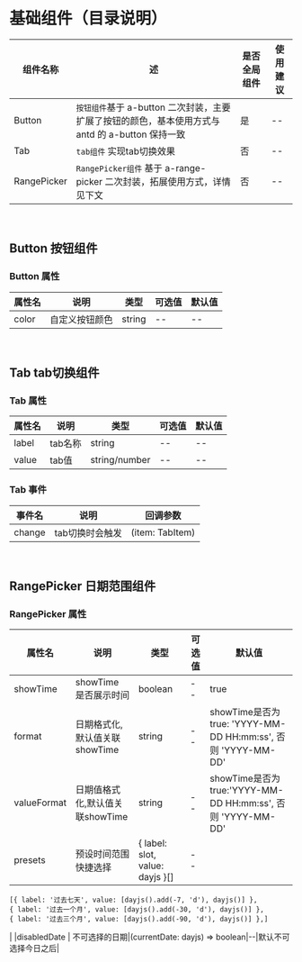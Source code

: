 # 基础组件（目录说明）

| 组件名称    | 述                                                                                             | 是否全局组件 | 使用建议 |
| ----------- | ------------------------------------------------------------------------------------------------ | ------------ | -------- |
| Button      | `按钮组件`基于 a-button 二次封装，主要扩展了按钮的颜色，基本使用方式与 antd 的 a-button 保持一致 | 是           | --       |
| Tab         | `tab组件` 实现tab切换效果                                                                        | 否           | --       |
| RangePicker | `RangePicker组件` 基于 a-range-picker 二次封装，拓展使用方式，详情见下文                         | 否           | --       |

<br/>

## Button 按钮组件

### Button 属性

| 属性名 | 说明           | 类型   | 可选值 | 默认值 |
| ------ | -------------- | ------ | ------ | ------ |
| color  | 自定义按钮颜色 | string | --     | --     |

<br/>

## Tab tab切换组件

### Tab 属性

| 属性名 | 说明    | 类型          | 可选值 | 默认值 |
| ------ | ------- | ------------- | ------ | ------ |
| label  | tab名称 | string        | --     | --     |
| value  | tab值   | string/number | --     | --     |

### Tab 事件

| 事件名 | 说明            | 回调参数        |
| ------ | --------------- | --------------- |
| change | tab切换时会触发 | (item: TabItem) |

<br/>

## RangePicker 日期范围组件

### RangePicker 属性

| 属性名      | 说明                            | 类型                            | 可选值 | 默认值                                                       |
| ----------- | ------------------------------- | ------------------------------- | ------ | ------------------------------------------------------------ |
| showTime    | showTime 是否展示时间           | boolean                         | --     | true                                                         |
| format      | 日期格式化,默认值关联showTime   | string                          | --     | showTime是否为true: 'YYYY-MM-DD HH:mm:ss', 否则 'YYYY-MM-DD' |
| valueFormat | 日期值格式化,默认值关联showTime | string                          | --     | showTime是否为true:'YYYY-MM-DD HH:mm:ss', 否则 'YYYY-MM-DD'  |
| presets     | 预设时间范围快捷选择            | { label: slot, value: dayjs }[] | --     |                                                              |

    [{ label: '过去七天', value: [dayjs().add(-7, 'd'), dayjs()] },
    { label: '过去一个月', value: [dayjs().add(-30, 'd'), dayjs()] },
    { label: '过去三个月', value: [dayjs().add(-90, 'd'), dayjs()] },]

|
|disabledDate | 不可选择的日期|(currentDate: dayjs) => boolean|--|默认不可选择今日之后|
